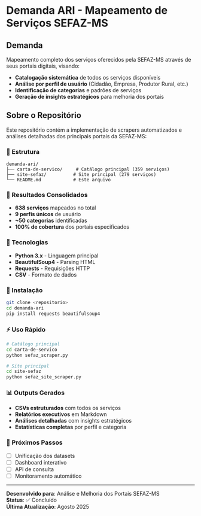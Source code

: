 # Demanda ARI - Mapeamento de Serviços SEFAZ-MS

## Demanda

Mapeamento completo dos serviços oferecidos pela SEFAZ-MS através de seus portais digitais, visando:

- **Catalogação sistemática** de todos os serviços disponíveis
- **Análise por perfil de usuário** (Cidadão, Empresa, Produtor Rural, etc.)
- **Identificação de categorias** e padrões de serviços
- **Geração de insights estratégicos** para melhoria dos portais

## Sobre o Repositório

Este repositório contém a implementação de scrapers automatizados e análises detalhadas dos principais portais da SEFAZ-MS:

### 📁 Estrutura

```
demanda-ari/
├── carta-de-servico/     # Catálogo principal (359 serviços)
├── site-sefaz/          # Site principal (279 serviços)
└── README.md            # Este arquivo
```

### 🎯 Resultados Consolidados

- **638 serviços** mapeados no total
- **9 perfis únicos** de usuário
- **~50 categorias** identificadas
- **100% de cobertura** dos portais especificados

### 🔧 Tecnologias

- **Python 3.x** - Linguagem principal
- **BeautifulSoup4** - Parsing HTML
- **Requests** - Requisições HTTP
- **CSV** - Formato de dados

### 🚀 Instalação

```bash
git clone <repositorio>
cd demanda-ari
pip install requests beautifulsoup4
```

### ⚡ Uso Rápido

```bash
# Catálogo principal
cd carta-de-servico
python sefaz_scraper.py

# Site principal
cd site-sefaz
python sefaz_site_scraper.py
```

### 📊 Outputs Gerados

- **CSVs estruturados** com todos os serviços
- **Relatórios executivos** em Markdown
- **Análises detalhadas** com insights estratégicos
- **Estatísticas completas** por perfil e categoria

### 🔄 Próximos Passos

- [ ] Unificação dos datasets
- [ ] Dashboard interativo
- [ ] API de consulta
- [ ] Monitoramento automático

---

**Desenvolvido para**: Análise e Melhoria dos Portais SEFAZ-MS  
**Status**: ✅ Concluído  
**Última Atualização**: Agosto 2025